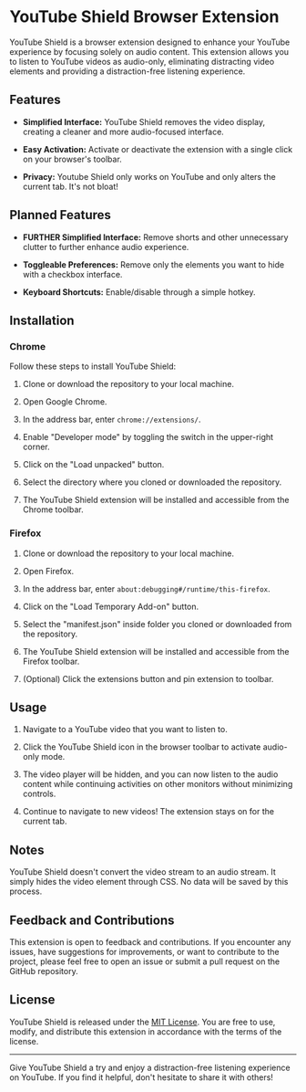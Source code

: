 # YouTube Shield Browser Extension

YouTube Shield is a browser extension designed to enhance your YouTube experience by focusing solely on audio content. This extension allows you to listen to YouTube videos as audio-only, eliminating distracting video elements and providing a distraction-free listening experience.

## Features

- **Simplified Interface:** YouTube Shield removes the video display, creating a cleaner and more audio-focused interface.

- **Easy Activation:** Activate or deactivate the extension with a single click on your browser's toolbar.

- **Privacy:** Youtube Shield only works on YouTube and only alters the current tab. It's not bloat!

## Planned Features

- **FURTHER Simplified Interface:** Remove shorts and other unnecessary clutter to further enhance audio experience.

- **Toggleable Preferences:** Remove only the elements you want to hide with a checkbox interface.

- **Keyboard Shortcuts:** Enable/disable through a simple hotkey.

## Installation

### Chrome

Follow these steps to install YouTube Shield:

1. Clone or download the repository to your local machine.

2. Open Google Chrome.

3. In the address bar, enter `chrome://extensions/`.

4. Enable "Developer mode" by toggling the switch in the upper-right corner.

5. Click on the "Load unpacked" button.

6. Select the directory where you cloned or downloaded the repository.

7. The YouTube Shield extension will be installed and accessible from the Chrome toolbar.

### Firefox

1. Clone or download the repository to your local machine.

2. Open Firefox.

3. In the address bar, enter `about:debugging#/runtime/this-firefox`.

4. Click on the "Load Temporary Add-on" button.

6. Select the "manifest.json" inside folder you cloned or downloaded from the repository.

7. The YouTube Shield extension will be installed and accessible from the Firefox toolbar.

8. (Optional) Click the extensions button and pin extension to toolbar. 


## Usage

1. Navigate to a YouTube video that you want to listen to.

2. Click the YouTube Shield icon in the browser toolbar to activate audio-only mode.

3. The video player will be hidden, and you can now listen to the audio content while continuing activities on other monitors without minimizing controls.

4. Continue to navigate to new videos! The extension stays on for the current tab.

## Notes

YouTube Shield doesn't convert the video stream to an audio stream. It simply hides the video element through CSS. No data will be saved by this process.

## Feedback and Contributions

This extension is open to feedback and contributions. If you encounter any issues, have suggestions for improvements, or want to contribute to the project, please feel free to open an issue or submit a pull request on the GitHub repository.

## License

YouTube Shield is released under the [MIT License](LICENSE). You are free to use, modify, and distribute this extension in accordance with the terms of the license.

---

Give YouTube Shield a try and enjoy a distraction-free listening experience on YouTube. If you find it helpful, don't hesitate to share it with others!
